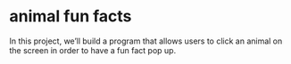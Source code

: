 # animal fun facts

In this project, we’ll build a program that allows users to click an animal on the screen in order to have a fun fact pop up.
